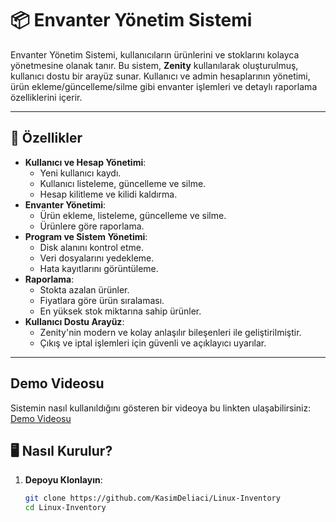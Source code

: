 # 📦 Envanter Yönetim Sistemi

Envanter Yönetim Sistemi, kullanıcıların ürünlerini ve stoklarını kolayca yönetmesine olanak tanır. Bu sistem, **Zenity** kullanılarak oluşturulmuş, kullanıcı dostu bir arayüz sunar. Kullanıcı ve admin hesaplarının yönetimi, ürün ekleme/güncelleme/silme gibi envanter işlemleri ve detaylı raporlama özelliklerini içerir.

---

## 🚀 **Özellikler**
- **Kullanıcı ve Hesap Yönetimi**:
  - Yeni kullanıcı kaydı.
  - Kullanıcı listeleme, güncelleme ve silme.
  - Hesap kilitleme ve kilidi kaldırma.
- **Envanter Yönetimi**:
  - Ürün ekleme, listeleme, güncelleme ve silme.
  - Ürünlere göre raporlama.
- **Program ve Sistem Yönetimi**:
  - Disk alanını kontrol etme.
  - Veri dosyalarını yedekleme.
  - Hata kayıtlarını görüntüleme.
- **Raporlama**:
  - Stokta azalan ürünler.
  - Fiyatlara göre ürün sıralaması.
  - En yüksek stok miktarına sahip ürünler.
- **Kullanıcı Dostu Arayüz**:
  - Zenity'nin modern ve kolay anlaşılır bileşenleri ile geliştirilmiştir.
  - Çıkış ve iptal işlemleri için güvenli ve açıklayıcı uyarılar.

---
## Demo Videosu

Sistemin nasıl kullanıldığını gösteren bir videoya bu linkten ulaşabilirsiniz: [Demo Videosu](https://www.youtube.com/watch?v=7ebTg85kMo8)

## 🖥️ **Nasıl Kurulur?**

1. **Depoyu Klonlayın**:
   ```bash
   git clone https://github.com/KasimDeliaci/Linux-Inventory
   cd Linux-Inventory
